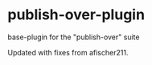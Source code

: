 publish-over-plugin
===================
base-plugin for the "publish-over" suite

Updated with fixes from afischer211.
